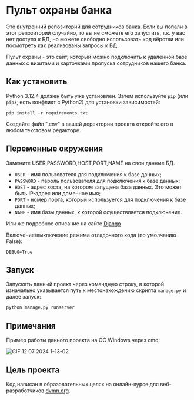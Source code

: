 # Пульт охраны банка

Это внутренний репозиторий для сотрудников банка. Если вы попали в этот репозиторий случайно, то вы не сможете его запустить, 
т.к. у вас нет доступа к БД, но можете свободно использовать код вёрстки или посмотреть как реализованы запросы к БД.

Пульт охраны - это сайт, который можно подключить к удаленной базе данных с визитами и карточками пропуска сотрудников нашего банка.
## Как установить
Python 3.12.4 должен быть уже установлен. 
Затем используйте `pip` (или `pip3`, есть конфликт с Python2) для установки зависимостей:
```
pip install -r requirements.txt
```
Создайте файл ".env" в вашей деректории проекта откройте его в любом текстовом редакторе.
## Переменные окружения
Замените USER,PASSWORD,HOST,PORT,NAME на свои данные БД.
- `USER` - имя пользователя для подключения к базе данных;
- `PASSWORD` - пароль пользователя для подключения к базе данных;
- `HOST` - адрес хоста, на котором запущена база данных. Это может быть IP-адрес или доменное имя;
- `PORT` - номер порта, который используется для подключения к базе данных;
- `NAME` - имя базы данных, к которой осуществляется подключение.

Или же подробное описание на сайте [Django](https://docs.djangoproject.com/en/3.2/intro/tutorial02/#database-setup)

Включение/выключение режима отладочного кода (по умолчанию False):
```
DEBUG=True
```
## Запуск
Запускать данный проект через командную строку, в которой изначально указывается путь к местонахождению скрипта `manage.py` и далее запуск:
``` cmd
python manage.py runserver
```
## Примечания
Пример работы данного проекта на ОС Windows через cmd:

![GIF 12 07 2024 1-13-02](https://github.com/user-attachments/assets/64bac1d6-fd92-42cc-baf4-9134c8d916f9)
## Цель проекта
Код написан в образовательных целях на онлайн-курсе для веб-разработчиков [dvmn.org](https://dvmn.org/).
